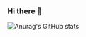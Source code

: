### Hi there 👋

<!--
[![Anurag's GitHub stats](https://github-readme-stats.vercel.app/api?username=SalvishGoomanee)](https://github.com/anuraghazra/github-readme-stats)
-->

![Anurag's GitHub stats](https://github-readme-stats.vercel.app/api?username=SalvishGoomanee&show_icons=true&theme=synthwave)

<!--
**SalvishGoomanee/SalvishGoomanee** is a ✨ _special_ ✨ repository because its `README.md` (this file) appears on your GitHub profile.

Here are some ideas to get you started:

- 🔭 I’m currently working on ...
- 🌱 I’m currently learning ...
- 👯 I’m looking to collaborate on ...
- 🤔 I’m looking for help with ...
- 💬 Ask me about ...
- 📫 How to reach me: ...
- 😄 Pronouns: ...
- ⚡ Fun fact: ...
-->
